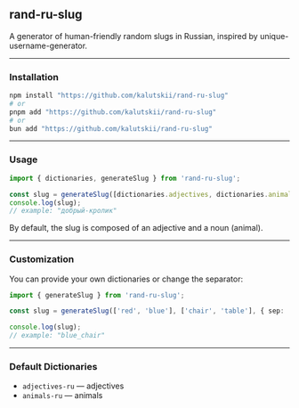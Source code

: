 ## rand-ru-slug

A generator of human-friendly random slugs in Russian, inspired by unique-username-generator.

---

### Installation

```bash
npm install "https://github.com/kalutskii/rand-ru-slug"
# or
pnpm add "https://github.com/kalutskii/rand-ru-slug"
# or
bun add "https://github.com/kalutskii/rand-ru-slug"
```

---

### Usage

```ts
import { dictionaries, generateSlug } from 'rand-ru-slug';

const slug = generateSlug([dictionaries.adjectives, dictionaries.animals]);
console.log(slug);
// example: "добрый-кролик"
```

By default, the slug is composed of an adjective and a noun (animal).

---

### Customization

You can provide your own dictionaries or change the separator:

```ts
import { generateSlug } from 'rand-ru-slug';

const slug = generateSlug(['red', 'blue'], ['chair', 'table'], { sep: '_' });

console.log(slug);
// example: "blue_chair"
```

---

### Default Dictionaries

- `adjectives-ru` — adjectives
- `animals-ru` — animals
